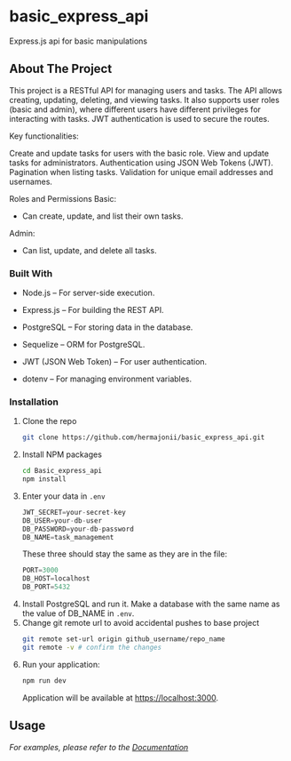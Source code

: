 # basic_express_api
Express.js api for basic manipulations

## About The Project

This project is a RESTful API for managing users and tasks. The API allows creating, updating, deleting, and viewing tasks. It also supports user roles (basic and admin), where different users have different privileges for interacting with tasks. JWT authentication is used to secure the routes.

Key functionalities:

Create and update tasks for users with the basic role.
View and update tasks for administrators.
Authentication using JSON Web Tokens (JWT).
Pagination when listing tasks.
Validation for unique email addresses and usernames.

Roles and Permissions
Basic:
 - Can create, update, and list their own tasks.

Admin:
 - Can list, update, and delete all tasks.

### Built With
 - Node.js – For server-side execution.  

 - Express.js – For building the REST API.

 - PostgreSQL – For storing data in the database.

 - Sequelize – ORM for PostgreSQL.

 - JWT (JSON Web Token) – For user authentication.
 
 - dotenv – For managing environment variables.

### Installation


1. Clone the repo
   ```sh
   git clone https://github.com/hermajonii/basic_express_api.git
   ```
2. Install NPM packages
   ```sh
   cd Basic_express_api
   npm install
   ```
3. Enter your data in `.env`
   ```js
   JWT_SECRET=your-secret-key
   DB_USER=your-db-user
   DB_PASSWORD=your-db-password
   DB_NAME=task_management
   ```
   These three should stay the same as they are in the file:
   ```js
   PORT=3000
   DB_HOST=localhost
   DB_PORT=5432
   ```
4. Install PostgreSQL and run it. Make a database with the same name as the value of DB_NAME in `.env`. 
5. Change git remote url to avoid accidental pushes to base project
   ```sh
   git remote set-url origin github_username/repo_name
   git remote -v # confirm the changes 
   ```
6. Run your application: 
   ```sh
   npm run dev 
   ```
   Application will be available at [https://localhost:3000](https://localhost:3000).

## Usage
   _For  examples, please refer to the [Documentation](https://app.swaggerhub.com/apis-docs/MILICT99_1/express_api/1#/)_
